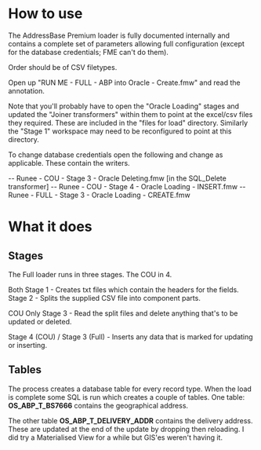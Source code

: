 How to use
==========
The AddressBase Premium loader is fully documented internally and contains a complete set of parameters allowing full configuration (except for the database credentials; FME can't do them).

Order should be of CSV filetypes.

Open up "RUN ME - FULL - ABP into Oracle - Create.fmw" and read the annotation.

Note that you'll probably have to open the "Oracle Loading" stages and updated the "Joiner transformers" within them to point at the excel/csv files they required. These are included in the "files for load" directory. Similarly the "Stage 1" workspace may need to be reconfigured to point at this directory.


To change database credentials open the following and change as applicable. These contain the writers.

-- Runee - COU - Stage 3 - Oracle Deleting.fmw					[in the SQL_Delete transformer]
-- Runee - COU - Stage 4 - Oracle Loading - INSERT.fmw
-- Runee - FULL - Stage 3 - Oracle Loading - CREATE.fmw


What it does
============

Stages
------

The Full loader runs in three stages. The COU in 4.

Both
Stage 1 - Creates txt files which contain the headers for the fields.
Stage 2 - Splits the supplied CSV file into component parts.

COU Only
Stage 3 - Read the split files and delete anything that's to be updated or deleted.

Stage 4 (COU) / Stage 3 (Full) - Inserts any data that is marked for updating or inserting.

Tables
------

The process creates a database table for every record type. When the load is complete some SQL is run which creates a couple of tables. One table: **OS_ABP_T_BS7666** contains the geographical address.

The other table **OS_ABP_T_DELIVERY_ADDR** contains the delivery address.
These are updated at the end of the update by dropping then reloading. I did try a Materialised View for a while but GIS'es weren't having it.

